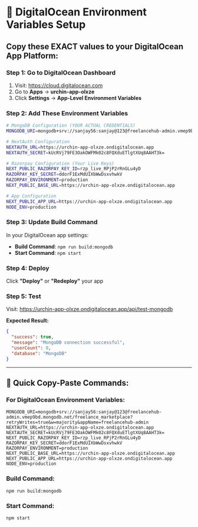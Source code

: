 # 🔧 DigitalOcean Environment Variables Setup

## Copy these EXACT values to your DigitalOcean App Platform:

### **Step 1: Go to DigitalOcean Dashboard**
1. Visit: https://cloud.digitalocean.com
2. Go to **Apps** → **urchin-app-olxze**
3. Click **Settings** → **App-Level Environment Variables**

### **Step 2: Add These Environment Variables**

```bash
# MongoDB Configuration (YOUR ACTUAL CREDENTIALS)
MONGODB_URI=mongodb+srv://sanjay56:sanjay@123@freelancehub-admin.vmep9bd.mongodb.net/freelance_marketplace?retryWrites=true&w=majority&appName=freelancehub-admin

# NextAuth Configuration
NEXTAUTH_URL=https://urchin-app-olxze.ondigitalocean.app
NEXTAUTH_SECRET=kUcRVj79FE3OakOWFMk02c8FQXduETlgtXUq8AAHT3k=

# Razorpay Configuration (Your Live Keys)
NEXT_PUBLIC_RAZORPAY_KEY_ID=rzp_live_RPjP2rRnGLu4yD
RAZORPAY_KEY_SECRET=ddorF1ExMdUIXbWwDsxvhwkV
RAZORPAY_ENVIRONMENT=production
NEXT_PUBLIC_BASE_URL=https://urchin-app-olxze.ondigitalocean.app

# App Configuration
NEXT_PUBLIC_APP_URL=https://urchin-app-olxze.ondigitalocean.app
NODE_ENV=production
```

### **Step 3: Update Build Command**
In your DigitalOcean app settings:
- **Build Command**: `npm run build:mongodb`
- **Start Command**: `npm start`

### **Step 4: Deploy**
Click **"Deploy"** or **"Redeploy"** your app

### **Step 5: Test**
Visit: https://urchin-app-olxze.ondigitalocean.app/api/test-mongodb

**Expected Result:**
```json
{
  "success": true,
  "message": "MongoDB connection successful",
  "userCount": 0,
  "database": "MongoDB"
}
```

---

## 🎯 **Quick Copy-Paste Commands:**

### **For DigitalOcean Environment Variables:**
```
MONGODB_URI=mongodb+srv://sanjay56:sanjay@123@freelancehub-admin.vmep9bd.mongodb.net/freelance_marketplace?retryWrites=true&w=majority&appName=freelancehub-admin
NEXTAUTH_URL=https://urchin-app-olxze.ondigitalocean.app
NEXTAUTH_SECRET=kUcRVj79FE3OakOWFMk02c8FQXduETlgtXUq8AAHT3k=
NEXT_PUBLIC_RAZORPAY_KEY_ID=rzp_live_RPjP2rRnGLu4yD
RAZORPAY_KEY_SECRET=ddorF1ExMdUIXbWwDsxvhwkV
RAZORPAY_ENVIRONMENT=production
NEXT_PUBLIC_BASE_URL=https://urchin-app-olxze.ondigitalocean.app
NEXT_PUBLIC_APP_URL=https://urchin-app-olxze.ondigitalocean.app
NODE_ENV=production
```

### **Build Command:**
```
npm run build:mongodb
```

### **Start Command:**
```
npm start
```
